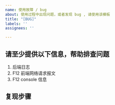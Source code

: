 ```yaml
---
name: 使用故障 / bug
about: 使用过程中出现问题，或者发现 bug , 请使用该模板
title: "[BUG]"
labels: ''
assignees: ''

---
```


## 请至少提供以下信息，帮助排查问题
1. 后端日志
2. F12 前端网络请求报文
3. F12 console 信息

## 复现步骤
